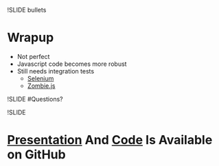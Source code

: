 !SLIDE bullets
# Wrapup

* Not perfect
* Javascript code becomes more robust
* Still needs integration tests
  * [Selenium](http://seleniumhq.org/)
  * [Zombie.js](http://zombie.labnotes.org/)

!SLIDE 
#Questions?

!SLIDE
# [Presentation](http://marcusahnve.org/bdd_js) And [Code](https://github.com/mahnve/bdd_js) Is Available on GitHub
